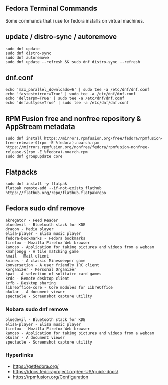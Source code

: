 ## Fedora Terminal Commands
Some commands that i use for fedora installs on virtual machines.

## update / distro-sync / autoremove
```
sudo dnf update
sudo dnf distro-sync
sudo dnf autoremove
sudo dnf update --refresh && sudo dnf distro-sync --refresh
```
## dnf.conf
```
echo 'max_parallel_downloads=6' | sudo tee -a /etc/dnf/dnf.conf
echo 'fastestmirror=True' | sudo tee -a /etc/dnf/dnf.conf
echo 'deltarpm=True' | sudo tee -a /etc/dnf/dnf.conf
echo 'defaultyes=True' | sudo tee -a /etc/dnf/dnf.conf 
```
## RPM Fusion free and nonfree repository & AppStream metadata
```
sudo dnf install https://mirrors.rpmfusion.org/free/fedora/rpmfusion-free-release-$(rpm -E %fedora).noarch.rpm https://mirrors.rpmfusion.org/nonfree/fedora/rpmfusion-nonfree-release-$(rpm -E %fedora).noarch.rpm
sudo dnf groupupdate core
```
## Flatpacks
```
sudo dnf install -y flatpak
flatpak remote-add --if-not-exists flathub https://flathub.org/repo/flathub.flatpakrepo 
```
## Fedora sudo dnf remove
```
akregator - Feed Reader
bluedevil - Bluetooth stack for KDE
dragon - Media player
elisa-player - Elisa music player
fedora-bookmarks - Fedora bookmarks
firefox - Mozilla Firefox Web browser
kamoso - Application for taking pictures and videos from a webcam
kmahjongg - A tile matching game
kmail - Mail client
kmines - A classic Minesweeper game
konversation - A user friendly IRC client
korganizer - Personal Organizer
kpat - A selection of solitaire card games
krdc - Remote desktop client
krfb - Desktop sharing
libreoffice-core - Core modules for LibreOffice
okular - A document viewer
spectacle - Screenshot capture utility 
```
### Nobara sudo dnf remove
```
bluedevil - Bluetooth stack for KDE
elisa-player - Elisa music player
firefox - Mozilla Firefox Web browser
kamoso - Application for taking pictures and videos from a webcam
okular - A document viewer
spectacle - Screenshot capture utility 
```
### Hyperlinks
- https://getfedora.org/
- https://docs.fedoraproject.org/en-US/quick-docs/
- https://rpmfusion.org/Configuration
